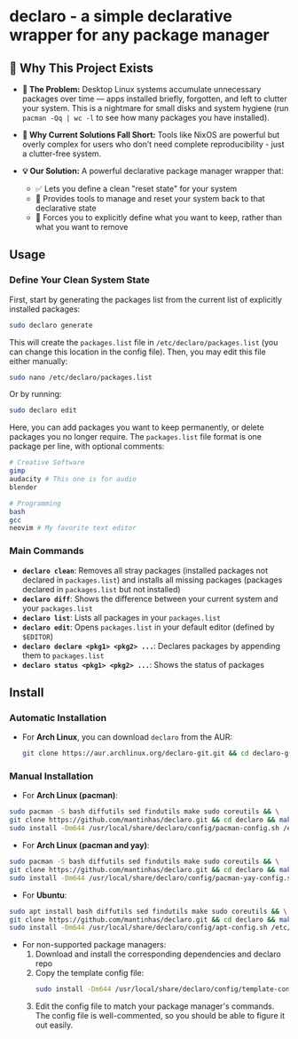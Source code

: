 # declaro - a simple declarative wrapper for any package manager

## 🚀 Why This Project Exists

- **🚧 The Problem:** Desktop Linux systems accumulate unnecessary packages over time — apps installed briefly, forgotten, and left to clutter your system. This is a nightmare for small disks and system hygiene (run `pacman -Qq | wc -l` to see how many packages you have installed).

- **🤔 Why Current Solutions Fall Short:** Tools like NixOS are powerful but overly complex for users who don’t need complete reproducibility - just a clutter-free system.

- **💡 Our Solution:** A powerful declarative package manager wrapper that:
    - ✅ Lets you define a clean "reset state" for your system
    - 🔄 Provides tools to manage and reset your system back to that declarative state
    - 📝 Forces you to explicitly define what you want to keep, rather than what you want to remove

## Usage

### Define Your Clean System State

First, start by generating the packages list from the current list of explicitly installed packages:

```bash
sudo declaro generate
```

This will create the `packages.list` file in `/etc/declaro/packages.list` (you can change this location in the config file). Then, you may edit this file either manually:

```bash
sudo nano /etc/declaro/packages.list
```

Or by running:

```bash
sudo declaro edit
```

Here, you can add packages you want to keep permanently, or delete packages you no longer require. The `packages.list` file format is one package per line, with optional comments:

```bash
# Creative Software
gimp
audacity # This one is for audio
blender

# Programming
bash
gcc
neovim # My favorite text editor
```

### Main Commands

- **`declaro clean`**: Removes all stray packages (installed packages not declared in `packages.list`) and installs all missing packages (packages declared in `packages.list` but not installed)
- **`declaro diff`**: Shows the difference between your current system and your `packages.list`
- **`declaro list`**: Lists all packages in your `packages.list`
- **`declaro edit`**: Opens `packages.list` in your default editor (defined by `$EDITOR`)
- **`declaro declare <pkg1> <pkg2> ...`**: Declares packages by appending them to `packages.list`
- **`declaro status <pkg1> <pkg2> ...`**: Shows the status of packages

## Install

### Automatic Installation

- For **Arch Linux**, you can download `declaro` from the AUR:
    ```bash
    git clone https://aur.archlinux.org/declaro-git.git && cd declaro-git && makepkg -si
    ```

### Manual Installation

- For **Arch Linux (pacman)**:
```bash
sudo pacman -S bash diffutils sed findutils make sudo coreutils && \
git clone https://github.com/mantinhas/declaro.git && cd declaro && make install && \
sudo install -Dm644 /usr/local/share/declaro/config/pacman-config.sh /etc/declaro/config.sh
```

- For **Arch Linux (pacman and yay)**:
```bash
sudo pacman -S bash diffutils sed findutils make sudo coreutils && \
git clone https://github.com/mantinhas/declaro.git && cd declaro && make install && \
sudo install -Dm644 /usr/local/share/declaro/config/pacman-yay-config.sh /etc/declaro/config.sh
```

- For **Ubuntu**:
```bash
sudo apt install bash diffutils sed findutils make sudo coreutils && \
git clone https://github.com/mantinhas/declaro.git && cd declaro && make install && \
sudo install -Dm644 /usr/local/share/declaro/config/apt-config.sh /etc/declaro/config.sh
```

- For non-supported package managers:
    1. Download and install the corresponding dependencies and declaro repo
    2. Copy the template config file:
        ```bash
        sudo install -Dm644 /usr/local/share/declaro/config/template-config.sh /etc/declaro/config.sh
        ```
    3. Edit the config file to match your package manager's commands. The config file is well-commented, so you should be able to figure it out easily.
